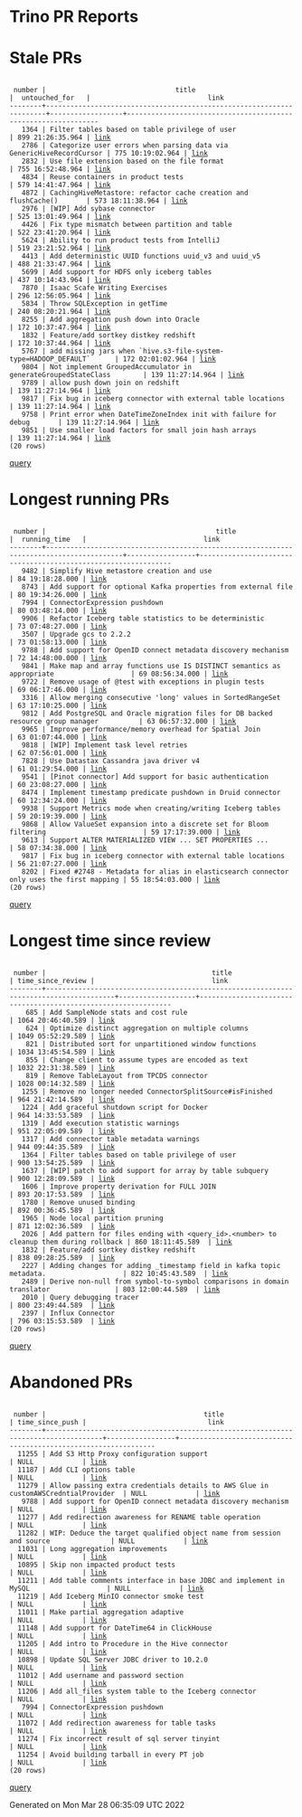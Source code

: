Trino PR Reports
=======

#  Stale PRs
<pre><code>
 number |                                title                                 |  untouched_for   |                             link                              
--------+----------------------------------------------------------------------+------------------+---------------------------------------------------------------
   1364 | Filter tables based on table privilege of user                       | 899 21:26:35.964 | <a href="https://github.com/trinodb/trino/pull/1364">link</a> 
   2786 | Categorize user errors when parsing data via GenericHiveRecordCursor | 775 10:19:02.964 | <a href="https://github.com/trinodb/trino/pull/2786">link</a> 
   2832 | Use file extension based on the file format                          | 755 16:52:48.964 | <a href="https://github.com/trinodb/trino/pull/2832">link</a> 
   4834 | Reuse containers in product tests                                    | 579 14:41:47.964 | <a href="https://github.com/trinodb/trino/pull/4834">link</a> 
   4872 | CachingHiveMetastore: refactor cache creation and flushCache()       | 573 18:11:38.964 | <a href="https://github.com/trinodb/trino/pull/4872">link</a> 
   2976 | [WIP] Add sybase connector                                           | 525 13:01:49.964 | <a href="https://github.com/trinodb/trino/pull/2976">link</a> 
   4426 | Fix type mismatch between partition and table                        | 522 23:41:20.964 | <a href="https://github.com/trinodb/trino/pull/4426">link</a> 
   5624 | Ability to run product tests from IntelliJ                           | 519 23:21:52.964 | <a href="https://github.com/trinodb/trino/pull/5624">link</a> 
   4413 | Add deterministic UUID functions uuid_v3 and uuid_v5                 | 488 21:33:47.964 | <a href="https://github.com/trinodb/trino/pull/4413">link</a> 
   5699 | Add support for HDFS only iceberg tables                             | 437 10:14:43.964 | <a href="https://github.com/trinodb/trino/pull/5699">link</a> 
   7870 | Isaac Scafe Writing Exercises                                        | 296 12:56:05.964 | <a href="https://github.com/trinodb/trino/pull/7870">link</a> 
   5834 | Throw SQLException in getTime                                        | 240 08:20:21.964 | <a href="https://github.com/trinodb/trino/pull/5834">link</a> 
   8255 | Add aggregation push down into Oracle                                | 172 10:37:47.964 | <a href="https://github.com/trinodb/trino/pull/8255">link</a> 
   1832 | Feature/add sortkey distkey redshift                                 | 172 10:37:44.964 | <a href="https://github.com/trinodb/trino/pull/1832">link</a> 
   5767 | add missing jars when `hive.s3-file-system-type=HADOOP_DEFAULT`      | 172 02:01:02.964 | <a href="https://github.com/trinodb/trino/pull/5767">link</a> 
   9804 | Not implement GroupedAccumulator in generateGroupedStateClass        | 139 11:27:14.964 | <a href="https://github.com/trinodb/trino/pull/9804">link</a> 
   9789 | allow push down join on redshift                                     | 139 11:27:14.964 | <a href="https://github.com/trinodb/trino/pull/9789">link</a> 
   9817 | Fix bug in iceberg connector with external table locations           | 139 11:27:14.964 | <a href="https://github.com/trinodb/trino/pull/9817">link</a> 
   9758 | Print error when DateTimeZoneIndex init with failure for debug       | 139 11:27:14.964 | <a href="https://github.com/trinodb/trino/pull/9758">link</a> 
   9851 | Use smaller load factors for small join hash arrays                  | 139 11:27:14.964 | <a href="https://github.com/trinodb/trino/pull/9851">link</a> 
(20 rows)
</code></pre>
[query](https://github.com/nineinchnick/trino-cicd/blob/253a30b929ce51e72bafbb30267a09e5bcc5c892/sql/pr/stale-prs.sql)

#  Longest running PRs
<pre><code>
 number |                                          title                                          |  running_time   |                             link                              
--------+-----------------------------------------------------------------------------------------+-----------------+---------------------------------------------------------------
   9482 | Simplify Hive metastore creation and use                                                | 84 19:18:28.000 | <a href="https://github.com/trinodb/trino/pull/9482">link</a> 
   8743 | Add support for optional Kafka properties from external file                            | 80 19:34:26.000 | <a href="https://github.com/trinodb/trino/pull/8743">link</a> 
   7994 | ConnectorExpression pushdown                                                            | 80 03:48:14.000 | <a href="https://github.com/trinodb/trino/pull/7994">link</a> 
   9906 | Refactor Iceberg table statistics to be deterministic                                   | 73 07:48:27.000 | <a href="https://github.com/trinodb/trino/pull/9906">link</a> 
   3507 | Upgrade gcs to 2.2.2                                                                    | 73 01:58:13.000 | <a href="https://github.com/trinodb/trino/pull/3507">link</a> 
   9788 | Add support for OpenID connect metadata discovery mechanism                             | 72 14:48:00.000 | <a href="https://github.com/trinodb/trino/pull/9788">link</a> 
   9841 | Make map and array functions use IS DISTINCT semantics as appropriate                   | 69 08:56:34.000 | <a href="https://github.com/trinodb/trino/pull/9841">link</a> 
   9722 | Remove usage of @test with exceptions in plugin tests                                   | 69 06:17:46.000 | <a href="https://github.com/trinodb/trino/pull/9722">link</a> 
   3316 | Allow merging consecutive 'long' values in SortedRangeSet                               | 63 17:10:25.000 | <a href="https://github.com/trinodb/trino/pull/3316">link</a> 
   9812 | Add PostgreSQL and Oracle migration files for DB backed resource group manager          | 63 06:57:32.000 | <a href="https://github.com/trinodb/trino/pull/9812">link</a> 
   9965 | Improve performance/memory overhead for Spatial Join                                    | 63 01:07:44.000 | <a href="https://github.com/trinodb/trino/pull/9965">link</a> 
   9818 | [WIP] Implement task level retries                                                      | 62 07:56:01.000 | <a href="https://github.com/trinodb/trino/pull/9818">link</a> 
   7828 | Use Datastax Cassandra java driver v4                                                   | 61 01:29:54.000 | <a href="https://github.com/trinodb/trino/pull/7828">link</a> 
   9541 | [Pinot connector] Add support for basic authentication                                  | 60 23:08:27.000 | <a href="https://github.com/trinodb/trino/pull/9541">link</a> 
   8474 | Implement timestamp predicate pushdown in Druid connector                               | 60 12:34:24.000 | <a href="https://github.com/trinodb/trino/pull/8474">link</a> 
   9938 | Support Metrics mode when creating/writing Iceberg tables                               | 59 20:19:39.000 | <a href="https://github.com/trinodb/trino/pull/9938">link</a> 
   9868 | Allow ValueSet expansion into a discrete set for Bloom filtering                        | 59 17:17:39.000 | <a href="https://github.com/trinodb/trino/pull/9868">link</a> 
   9613 | Support ALTER MATERIALIZED VIEW ... SET PROPERTIES ...                                  | 58 07:34:38.000 | <a href="https://github.com/trinodb/trino/pull/9613">link</a> 
   9817 | Fix bug in iceberg connector with external table locations                              | 56 21:07:27.000 | <a href="https://github.com/trinodb/trino/pull/9817">link</a> 
   8202 | Fixed #2748 - Metadata for alias in elasticsearch connector only uses the first mapping | 55 18:54:03.000 | <a href="https://github.com/trinodb/trino/pull/8202">link</a> 
(20 rows)
</code></pre>
[query](https://github.com/nineinchnick/trino-cicd/blob/253a30b929ce51e72bafbb30267a09e5bcc5c892/sql/pr/running-prs.sql)

#  Longest time since review
<pre><code>
 number |                                         title                                         | time_since_review |                             link                              
--------+---------------------------------------------------------------------------------------+-------------------+---------------------------------------------------------------
    685 | Add SampleNode stats and cost rule                                                    | 1064 20:46:40.589 | <a href="https://github.com/trinodb/trino/pull/685">link</a>  
    624 | Optimize distinct aggregation on multiple columns                                     | 1049 05:52:29.589 | <a href="https://github.com/trinodb/trino/pull/624">link</a>  
    821 | Distributed sort for unpartitioned window functions                                   | 1034 13:45:54.589 | <a href="https://github.com/trinodb/trino/pull/821">link</a>  
    855 | Change client to assume types are encoded as text                                     | 1032 22:31:38.589 | <a href="https://github.com/trinodb/trino/pull/855">link</a>  
    819 | Remove TableLayout from TPCDS connector                                               | 1028 00:14:32.589 | <a href="https://github.com/trinodb/trino/pull/819">link</a>  
   1255 | Remove no longer needed ConnectorSplitSource#isFinished                               | 964 21:42:14.589  | <a href="https://github.com/trinodb/trino/pull/1255">link</a> 
   1224 | Add graceful shutdown script for Docker                                               | 964 14:33:53.589  | <a href="https://github.com/trinodb/trino/pull/1224">link</a> 
   1319 | Add execution statistic warnings                                                      | 951 22:05:09.589  | <a href="https://github.com/trinodb/trino/pull/1319">link</a> 
   1317 | Add connector table metadata warnings                                                 | 944 09:44:35.589  | <a href="https://github.com/trinodb/trino/pull/1317">link</a> 
   1364 | Filter tables based on table privilege of user                                        | 900 13:54:25.589  | <a href="https://github.com/trinodb/trino/pull/1364">link</a> 
   1637 | [WIP] patch to add support for array by table subquery                                | 900 12:28:09.589  | <a href="https://github.com/trinodb/trino/pull/1637">link</a> 
   1606 | Improve property derivation for FULL JOIN                                             | 893 20:17:53.589  | <a href="https://github.com/trinodb/trino/pull/1606">link</a> 
   1780 | Remove unused binding                                                                 | 892 00:36:45.589  | <a href="https://github.com/trinodb/trino/pull/1780">link</a> 
   1965 | Node local partition pruning                                                          | 871 12:02:36.589  | <a href="https://github.com/trinodb/trino/pull/1965">link</a> 
   2026 | Add pattern for files ending with &lt;query_id&gt;.&lt;number&gt; to cleanup them during rollback | 860 18:11:45.589  | <a href="https://github.com/trinodb/trino/pull/2026">link</a> 
   1832 | Feature/add sortkey distkey redshift                                                  | 838 09:28:25.589  | <a href="https://github.com/trinodb/trino/pull/1832">link</a> 
   2227 | Adding changes for adding _timestamp field in kafka topic metadata.                   | 822 10:45:43.589  | <a href="https://github.com/trinodb/trino/pull/2227">link</a> 
   2489 | Derive non-null from symbol-to-symbol comparisons in domain translator                | 803 12:00:44.589  | <a href="https://github.com/trinodb/trino/pull/2489">link</a> 
   2010 | Query debugging tracer                                                                | 800 23:49:44.589  | <a href="https://github.com/trinodb/trino/pull/2010">link</a> 
   2397 | Influx Connector                                                                      | 796 03:15:53.589  | <a href="https://github.com/trinodb/trino/pull/2397">link</a> 
(20 rows)
</code></pre>
[query](https://github.com/nineinchnick/trino-cicd/blob/253a30b929ce51e72bafbb30267a09e5bcc5c892/sql/pr/awaiting-review.sql)

#  Abandoned PRs
<pre><code>
 number |                                       title                                        | time_since_push |                              link                              
--------+------------------------------------------------------------------------------------+-----------------+----------------------------------------------------------------
  11255 | Add S3 Http Proxy configuration support                                            | NULL            | <a href="https://github.com/trinodb/trino/pull/11255">link</a> 
  11187 | Add CLI options table                                                              | NULL            | <a href="https://github.com/trinodb/trino/pull/11187">link</a> 
  11279 | Allow passing extra credentials details to AWS Glue in customAWSCredntialProvider  | NULL            | <a href="https://github.com/trinodb/trino/pull/11279">link</a> 
   9788 | Add support for OpenID connect metadata discovery mechanism                        | NULL            | <a href="https://github.com/trinodb/trino/pull/9788">link</a>  
  11277 | Add redirection awareness for RENAME table operation                               | NULL            | <a href="https://github.com/trinodb/trino/pull/11277">link</a> 
  11282 | WIP: Deduce the target qualified object name from session and source               | NULL            | <a href="https://github.com/trinodb/trino/pull/11282">link</a> 
  11031 | Long aggregation improvements                                                      | NULL            | <a href="https://github.com/trinodb/trino/pull/11031">link</a> 
  10895 | Skip non impacted product tests                                                    | NULL            | <a href="https://github.com/trinodb/trino/pull/10895">link</a> 
  11211 | Add table comments interface in base JDBC and implement in MySQL                   | NULL            | <a href="https://github.com/trinodb/trino/pull/11211">link</a> 
  11219 | Add Iceberg MinIO connector smoke test                                             | NULL            | <a href="https://github.com/trinodb/trino/pull/11219">link</a> 
  11011 | Make partial aggregation adaptive                                                  | NULL            | <a href="https://github.com/trinodb/trino/pull/11011">link</a> 
  11148 | Add support for DateTime64 in ClickHouse                                           | NULL            | <a href="https://github.com/trinodb/trino/pull/11148">link</a> 
  11205 | Add intro to Procedure in the Hive connector                                       | NULL            | <a href="https://github.com/trinodb/trino/pull/11205">link</a> 
  10898 | Update SQL Server JDBC driver to 10.2.0                                            | NULL            | <a href="https://github.com/trinodb/trino/pull/10898">link</a> 
  11012 | Add username and password section                                                  | NULL            | <a href="https://github.com/trinodb/trino/pull/11012">link</a> 
  11206 | Add all_files system table to the Iceberg connector                                | NULL            | <a href="https://github.com/trinodb/trino/pull/11206">link</a> 
   7994 | ConnectorExpression pushdown                                                       | NULL            | <a href="https://github.com/trinodb/trino/pull/7994">link</a>  
  11072 | Add redirection awareness for table tasks                                          | NULL            | <a href="https://github.com/trinodb/trino/pull/11072">link</a> 
  11274 | Fix incorrect result of sql server tinyint                                         | NULL            | <a href="https://github.com/trinodb/trino/pull/11274">link</a> 
  11254 | Avoid building tarball in every PT job                                             | NULL            | <a href="https://github.com/trinodb/trino/pull/11254">link</a> 
(20 rows)
</code></pre>
[query](https://github.com/nineinchnick/trino-cicd/blob/253a30b929ce51e72bafbb30267a09e5bcc5c892/sql/pr/abandoned-prs.sql)

Generated on Mon Mar 28 06:35:09 UTC 2022
